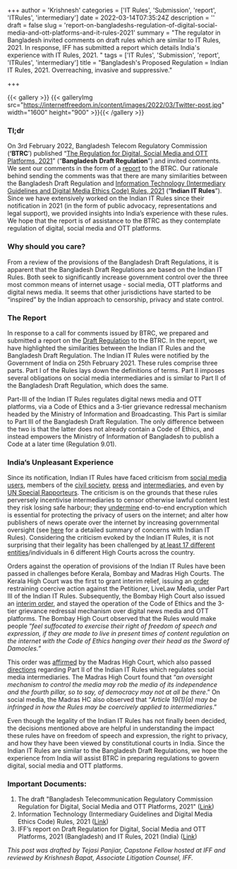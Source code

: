 +++
author = 'Krishnesh'
categories = ['IT Rules', 'Submission', 'report', 'ITRules', 'intermediary']
date = 2022-03-14T07:35:24Z
description = ''
draft = false
slug = 'report-on-bangladeshs-regulation-of-digital-social-media-and-ott-platforms-and-it-rules-2021'
summary = "The regulator in Bangladesh invited comments on draft rules which are similar to IT Rules, 2021. In response, IFF has submitted a report which details India's experience with IT Rules, 2021. "
tags = ['IT Rules', 'Submission', 'report', 'ITRules', 'intermediary']
title = "Bangladesh's Proposed Regulation = Indian IT Rules, 2021. Overreaching, invasive and suppressive."

+++


{{< gallery >}}
{{< galleryImg  src="https://internetfreedom.in/content/images/2022/03/Twitter-post.jpg" width="1600" height="900" >}}{{< /gallery >}}

>>>> <form><script src="https://checkout.razorpay.com/v1/payment-button.js" data-payment_button_id="pl_HLkgeWGQLMuddp" async> </script> </form>

### **Tl;dr**

On 3rd February 2022, Bangladesh Telecom Regulatory Commission (**‘BTRC**’) published  “[The Regulation for Digital, Social Media and OTT Platforms, 2021](https://drive.google.com/file/d/1MMKMJl0_fdcYpisei5L5GwM06ZGcKpTY/view?usp=sharing)” (“**Bangladesh**  **Draft Regulation**”) and invited comments. We sent our comments in the form of a [report](https://drive.google.com/file/d/1AvpOCt4DObCjqWhuSVdb4K0CNXZQwz6W/view?usp=sharing) to the BTRC. Our rationale behind sending the comments was that there are many similarities between the Bangladesh Draft Regulation and [Information Technology (Intermediary Guidelines and Digital Media Ethics Code) Rules, 2021](https://www.meity.gov.in/writereaddata/files/Intermediary_Guidelines_and_Digital_Media_Ethics_Code_Rules-2021.pdf) (“**Indian IT Rules**”). Since we have extensively worked on the Indian IT Rules since their notification in 2021 (in the form of public advocacy, representations and legal support), we provided insights into India’s experience with these rules. We hope that the report is of assistance to the BTRC as they contemplate regulation of digital, social media and OTT platforms.

### **Why should you care?**

From a review of the provisions of the Bangladesh Draft Regulations, it is apparent that the Bangladesh Draft Regulations are based on the Indian IT Rules. Both seek to significantly increase government control over the three most common means of internet usage - social media, OTT platforms and digital news media. It seems that other jurisdictions have started to be “inspired” by the Indian approach to censorship, privacy and state control.

### **The Report**

In response to a call for comments issued by BTRC, we prepared and submitted a report on the [Draft Regulation](https://drive.google.com/file/d/1MMKMJl0_fdcYpisei5L5GwM06ZGcKpTY/view?usp=sharing) to the BTRC. In the report, we have highlighted the similarities between the Indian IT Rules and the Bangladesh Draft Regulation. The Indian IT Rules were notified by the Government of India on 25th February 2021. These rules comprise three parts. Part I of the Rules lays down the definitions of terms. Part II imposes several obligations on social media intermediaries and is similar to Part II of the Bangladesh Draft Regulation, which does the same.

Part-III of the Indian IT Rules regulates digital news media and OTT platforms, via a Code of Ethics and a 3-tier grievance redressal mechanism headed by the Ministry of Information and Broadcasting. This Part is similar to Part III of the Bangladesh Draft Regulation. The only difference between the two is that the latter does not already contain a Code of Ethics, and instead empowers the Ministry of Information of Bangladesh to publish a Code at a later time (Regulation 9.01).

### **India’s Unpleasant Experience**

Since its notification, Indian IT Rules have faced criticism from [social media users](https://www.firstpost.com/tech/news-analysis/it-rules-2021-add-to-fears-over-online-speech-privacy-critics-believe-it-may-lead-to-outright-censorship-9810571.html), members of the [civil society](https://indianexpress.com/article/opinion/columns/the-it-rules-fail-the-the-test-of-constitutionality-7542621/), [press](https://twitter.com/IndEditorsGuild/status/1368099098465734659?ref_src=twsrc%5Etfw%7Ctwcamp%5Etweetembed%7Ctwterm%5E1368099098465734659%7Ctwgr%5E%7Ctwcon%5Es1_&ref_url=https%3A%2F%2Fthewire.in%2Frights%2Feditors-guild-of-india-expresses-concerns-over-new-it-rules) and [intermediaries](https://indianexpress.com/article/technology/tech-news-technology/whatsapp-vs-indian-government-over-new-social-media-rules-7-points-to-note-7332708/), and even by [UN Special Rapporteurs](https://drive.google.com/file/d/1c42o2qg97427sywdMZFR9v0Tt0eQzVB3/view?usp=sharing). The criticism is on the grounds that these rules perversely incentivise intermediaries to censor otherwise lawful content lest they risk losing safe harbour; they [undermine](https://www.eff.org/deeplinks/2021/07/indias-draconian-rules-internet-platforms-threaten-user-privacy-and-undermine) end-to-end encryption which is essential for protecting the privacy of users on the internet; and alter how publishers of news operate over the internet by increasing governmental oversight (see [here](https://drive.google.com/file/d/1c7pxRFsKsMY_NUtknrniNAQoQNPm2ShU/view?usp=sharing) for a detailed summary of concerns with Indian IT Rules). Considering the criticism evoked by the Indian IT Rules, it is not surprising that their legality has been challenged by [at least 17 different entities](https://docs.google.com/document/d/1kmq-AlRO1XpPaThvesl5xQq2nVkZv6UdmaKFAJ8AMTk/edit)/individuals in 6 different High Courts across the country.

Orders against the operation of provisions of the Indian IT Rules have been passed in challenges before Kerala, Bombay and Madras High Courts. The Kerala High Court was the first to grant interim relief, issuing an [order](https://drive.google.com/file/d/1Y4KO2PyGRPP99RPsNuRaAmzneSi4PYGl/view?usp=sharing) restraining coercive action against the Petitioner, LiveLaw Media, under Part III of the Indian IT Rules. Subsequently, the Bombay High Court also issued an [interim order](https://drive.google.com/file/d/10Ng6Ve2pXTf2G78UHBfGntwMndKpQLqj/view?usp=sharing), and stayed the operation of the Code of Ethics and the 3-tier grievance redressal mechanism over digital news media and OTT platforms. The Bombay High Court observed that the Rules would make people “_feel suffocated to exercise their right of freedom of speech and expression, if they are made to live in present times of content regulation on the internet with the Code of Ethics hanging over their head as the Sword of Damocles.”_

This order was [affirmed](https://drive.google.com/file/d/1uaUYSD-0RZlO7AixvndPnwEGraq_4fNk/view) by the Madras High Court, which also passed [directions](https://internetfreedom.in/kerala-hc-grants-a-stay-of-the-operation-of-part-iii-of-the-intermediaries-rules-2021-to-livelaw/) regarding Part II of the Indian IT Rules which regulates social media intermediaries. The Madras High Court found that “_an oversight mechanism to control the media may rob the media of its independence and the fourth pillar, so to say, of democracy may not at all be there_.” On social media, the Madras HC also observed that “_Article 19(1)(a) may be infringed in how the Rules may be coercively applied to intermediaries_.”

Even though the legality of the Indian IT Rules has not finally been decided, the decisions mentioned above are helpful in understanding the impact these rules have on freedom of speech and expression, the right to privacy, and how they have been viewed by constitutional courts in India. Since the Indian IT Rules are similar to the Bangladesh Draft Regulations, we hope the experience from India will assist BTRC in preparing regulations to govern digital, social media and OTT platforms.

### **Important Documents:**

1. The draft "Bangladesh Telecommunication Regulatory Commission Regulation for Digital, Social Media and OTT Platforms, 2021" ([Link](https://drive.google.com/file/d/1MMKMJl0_fdcYpisei5L5GwM06ZGcKpTY/view?usp=sharing))
2. Information Technology (Intermediary Guidelines and Digital Media Ethics Code) Rules, 2021 ([Link](https://www.meity.gov.in/writereaddata/files/Intermediary_Guidelines_and_Digital_Media_Ethics_Code_Rules-2021.pdf))
3. IFF’s report on Draft Regulation for Digital, Social Media and OTT Platforms, 2021 (Bangladesh) and IT Rules, 2021 (India) ([Link](https://drive.google.com/file/d/1AvpOCt4DObCjqWhuSVdb4K0CNXZQwz6W/view?usp=sharing))

_This post was drafted by Tejasi Panjiar, Capstone Fellow hosted at IFF and reviewed by Krishnesh Bapat, Associate Litigation Counsel, IFF._

> > > <form><script src="https://cdn.razorpay.com/static/widget/subscription-button.js" data-subscription_button_id="pl_HLk5qU1K35hmPH" data-button_theme="brand-color" async> </script> </form>





